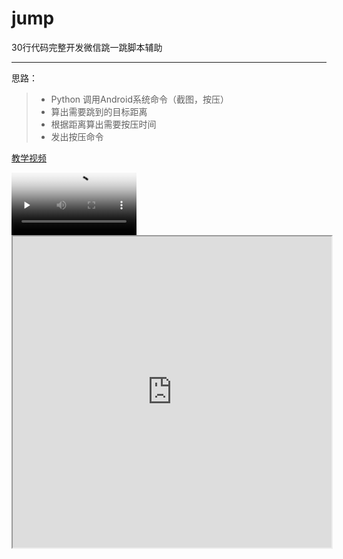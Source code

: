 # jump
30行代码完整开发微信跳一跳脚本辅助

------
思路：
> * Python 调用Android系统命令（截图，按压）
> * 算出需要跳到的目标距离
> * 根据距离算出需要按压时间
> * 发出按压命令


[教学视频](https://vd3.bdstatic.com/mda-ia7ybav3rayymck2/mda-ia7ybav3rayymck2.mp4?playlist=%5B%22hd%22%2C%22sc%22%5D&auth_key=1521986729-0-0-49a1aed8a4e8ae5b456c8c636f80f2fb&bcevod_channel=searchbox_feed)

<video width="200" hight="150" id="video" controls="" preload="none" poster="http://media.w3.org/2010/05/sintel/poster.png">
  <source id="mp4" src="https://vd3.bdstatic.com/mda-ia7ybav3rayymck2/mda-ia7ybav3rayymck2.mp4?playlist=%5B%22hd%22%2C%22sc%22%5D&auth_key=1521986729-0-0-49a1aed8a4e8ae5b456c8c636f80f2fb&bcevod_channel=searchbox_feed" type="video/mp4">
</video>
<iframe height=498 width=510 src="http://player.youku.com/embed/XNjcyMDU4Njg0">
